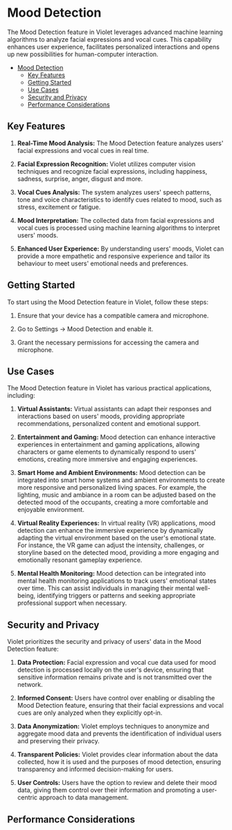 # Mood Detection
The Mood Detection feature in Violet leverages advanced machine learning
algorithms to analyze facial expressions and vocal cues. This capability enhances user
experience, facilitates personalized interactions and opens up new possibilities for
human-computer interaction.

- [Mood Detection](#mood-detection)
  - [Key Features](#key-features)
  - [Getting Started](#getting-started)
  - [Use Cases](#use-cases)
  - [Security and Privacy](#security-and-privacy)
  - [Performance Considerations](#performance-considerations)

## Key Features
1. **Real-Time Mood Analysis:** The Mood Detection feature analyzes users' facial expressions and vocal cues in real time.
   
2. **Facial Expression Recognition:** Violet utilizes computer vision techniques and recognize facial expressions, including happiness, sadness, surprise, anger, disgust and more.
   
3. **Vocal Cues Analysis:** The system analyzes users' speech patterns, tone and voice characteristics to identify cues related to mood, such as stress, excitement or fatigue.
   
4. **Mood Interpretation:** The collected data from facial expressions and vocal cues is processed using machine learning algorithms to interpret users' moods.

5. **Enhanced User Experience:** By understanding users' moods, Violet can provide a more empathetic and responsive experience and tailor its behaviour to meet users' emotional needs and preferences.

## Getting Started
To start using the Mood Detection feature in Violet, follow these steps:

1. Ensure that your device has a compatible camera and microphone.
   
2. Go to Settings -> Mood Detection and enable it.
   
3. Grant the necessary permissions for accessing the camera and microphone.

## Use Cases
The Mood Detection feature in Violet has various practical applications, including:

1. **Virtual Assistants:** Virtual assistants can adapt their responses and interactions based on users' moods, providing appropriate recommendations, personalized content and emotional support.

2. **Entertainment and Gaming:** Mood detection can enhance interactive experiences in entertainment and gaming applications, allowing characters or game elements to dynamically respond to users' emotions, creating more immersive and engaging experiences.

3. **Smart Home and Ambient Environments:** Mood detection can be integrated into smart home systems and ambient environments to create more responsive and personalized living spaces. For example, the lighting, music and ambiance in a room can be adjusted based on the detected mood of the occupants, creating a more comfortable and enjoyable environment.

4. **Virtual Reality Experiences:** In virtual reality (VR) applications, mood detection can enhance the immersive experience by dynamically adapting the virtual environment based on the user's emotional state. For instance, the VR game can adjust the intensity, challenges, or storyline based on the detected mood, providing a more engaging and emotionally resonant gameplay experience.

5. **Mental Health Monitoring:** Mood detection can be integrated into mental health monitoring applications to track users' emotional states over time. This can assist individuals in managing their mental well-being, identifying triggers or patterns and seeking appropriate professional support when necessary.

## Security and Privacy
Violet prioritizes the security and privacy of users' data in the Mood Detection feature:

1. **Data Protection:** Facial expression and vocal cue data used for mood detection is processed locally on the user's device, ensuring that sensitive information remains private and is not transmitted over the network.
   
2. **Informed Consent:** Users have control over enabling or disabling the Mood Detection feature, ensuring that their facial expressions and vocal cues are only analyzed when they explicitly opt-in.
   
3. **Data Anonymization:** Violet employs techniques to anonymize and aggregate mood data and prevents the identification of individual users and preserving their privacy.
   
4. **Transparent Policies:** Violet provides clear information about the data collected, how it is used and the purposes of mood detection, ensuring transparency and informed decision-making for users.
   
5. **User Controls:** Users have the option to review and delete their mood data, giving them control over their information and promoting a user-centric approach to data management.

## Performance Considerations